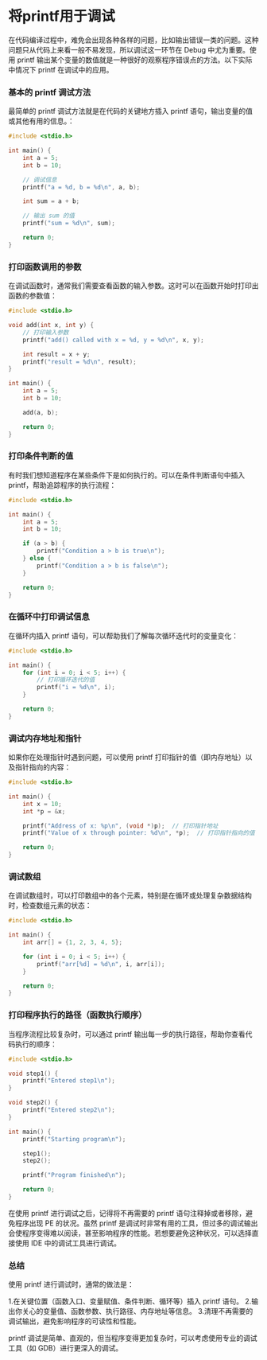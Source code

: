 # 将printf用于调试

在代码编译过程中，难免会出现各种各样的问题，比如输出错误一类的问题。这种问题只从代码上来看一般不易发现，所以调试这一环节在 Debug 中尤为重要。使用 printf 输出某个变量的数值就是一种很好的观察程序错误点的方法。以下实际中情况下 printf 在调试中的应用。
### 基本的 printf 调试方法
最简单的 printf 调试方法就是在代码的关键地方插入 printf 语句，输出变量的值或其他有用的信息。：
```C
#include <stdio.h>

int main() {
    int a = 5;
    int b = 10;

    // 调试信息
    printf("a = %d, b = %d\n", a, b);

    int sum = a + b;

    // 输出 sum 的值
    printf("sum = %d\n", sum);

    return 0;
}
```
### 打印函数调用的参数
在调试函数时，通常我们需要查看函数的输入参数。这时可以在函数开始时打印出函数的参数值：
```C
#include <stdio.h>

void add(int x, int y) {
    // 打印输入参数
    printf("add() called with x = %d, y = %d\n", x, y);

    int result = x + y;
    printf("result = %d\n", result);
}

int main() {
    int a = 5;
    int b = 10;

    add(a, b);

    return 0;
}
```
### 打印条件判断的值
有时我们想知道程序在某些条件下是如何执行的。可以在条件判断语句中插入 printf，帮助追踪程序的执行流程：
```C
#include <stdio.h>

int main() {
    int a = 5;
    int b = 10;

    if (a > b) {
        printf("Condition a > b is true\n");
    } else {
        printf("Condition a > b is false\n");
    }

    return 0;
}

```
### 在循环中打印调试信息
在循环内插入 printf 语句，可以帮助我们了解每次循环迭代时的变量变化：
```C
#include <stdio.h>

int main() {
    for (int i = 0; i < 5; i++) {
        // 打印循环迭代的值
        printf("i = %d\n", i);
    }

    return 0;
}

```
### 调试内存地址和指针
如果你在处理指针时遇到问题，可以使用 printf 打印指针的值（即内存地址）以及指针指向的内容：
```C
#include <stdio.h>

int main() {
    int x = 10;
    int *p = &x;

    printf("Address of x: %p\n", (void *)p);  // 打印指针地址
    printf("Value of x through pointer: %d\n", *p);  // 打印指针指向的值

    return 0;
}

```
### 调试数组
在调试数组时，可以打印数组中的各个元素，特别是在循环或处理复杂数据结构时，检查数组元素的状态：
```C
#include <stdio.h>

int main() {
    int arr[] = {1, 2, 3, 4, 5};

    for (int i = 0; i < 5; i++) {
        printf("arr[%d] = %d\n", i, arr[i]);
    }

    return 0;
}

```
### 打印程序执行的路径（函数执行顺序）
当程序流程比较复杂时，可以通过 printf 输出每一步的执行路径，帮助你查看代码执行的顺序：
```C
#include <stdio.h>

void step1() {
    printf("Entered step1\n");
}

void step2() {
    printf("Entered step2\n");
}

int main() {
    printf("Starting program\n");

    step1();
    step2();

    printf("Program finished\n");

    return 0;
}

```

在使用 printf 进行调试之后，记得将不再需要的 printf 语句注释掉或者移除，避免程序出现 PE 的状况。虽然 printf 是调试时非常有用的工具，但过多的调试输出会使程序变得难以阅读，甚至影响程序的性能。若想要避免这种状况，可以选择直接使用 IDE 中的调试工具进行调试。

### 总结
使用 printf 进行调试时，通常的做法是：

1.在关键位置（函数入口、变量赋值、条件判断、循环等）插入 printf 语句。
2.输出你关心的变量值、函数参数、执行路径、内存地址等信息。
3.清理不再需要的调试输出，避免影响程序的可读性和性能。

printf 调试是简单、直观的，但当程序变得更加复杂时，可以考虑使用专业的调试工具（如 GDB）进行更深入的调试。